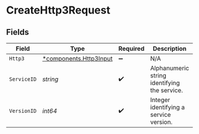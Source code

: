 # CreateHttp3Request


## Fields

| Field                                                       | Type                                                        | Required                                                    | Description                                                 | Example                                                     |
| ----------------------------------------------------------- | ----------------------------------------------------------- | ----------------------------------------------------------- | ----------------------------------------------------------- | ----------------------------------------------------------- |
| `Http3`                                                     | [*components.Http3Input](../../models/shared/http3input.md) | :heavy_minus_sign:                                          | N/A                                                         |                                                             |
| `ServiceID`                                                 | *string*                                                    | :heavy_check_mark:                                          | Alphanumeric string identifying the service.                | SU1Z0isxPaozGVKXdv0eY                                       |
| `VersionID`                                                 | *int64*                                                     | :heavy_check_mark:                                          | Integer identifying a service version.                      | 1                                                           |